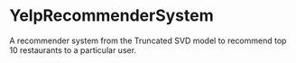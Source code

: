 # YelpRecommenderSystem
A recommender system from the Truncated SVD model to recommend top 10 restaurants to a particular user.
